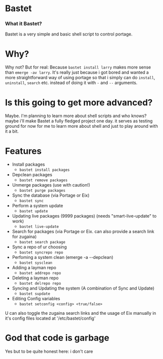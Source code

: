 # Bastet
### What it Bastet?
Bastet is a very simple and basic shell script to control portage.

# Why?
Why not? But for real: Because `bastet install larry` makes more sense than `emerge -av larry`. It's really just because i got bored and wanted a more straightforward way of using portage so that i simply can do `install`, `uninstall`, `search` etc. instead of doing it with `-` and `--` arguments.

# Is this going to get more advanced?
Maybe. I'm planning to learn more about shell scripts and who knows? maybe i'll make Bastet a fully fledged project one day. it serves as testing ground for now for me to learn more about shell and just to play around with it a bit.

# Features
- Install packages
  - `bastet install packages`
- Depclean packages
  - `bastet remove packages`
- Unmerge packages (use with caution!)
  - `bastet purge packages`
- Sync the database (via Portage or Eix)
  - `bastet sync`
- Perform a system update
  - `bastet update`
- Updating live packages (9999 packages) (needs "smart-live-update" to work)
  - `bastet live-update`
- Search for packages (via Portage or Eix. can also provide a search link for zugaina)
  - `bastet search package`
- Sync a repo of ur choosing
  - `bastet syncrepo repo`
- Perfoming a system clean (emerge -a --depclean)
  - `bastet sysclean`
- Adding a layman repo
  - `bastet addrepo repo`
- Deleting a layman repo
  - `bastet delrepo repo`
- Syncing and Updating the system (A combination of Sync and Update)
  - `bastet supdate`
- Editing Config variables
  - `bastet setconfig <config> <true/false>`
  
U can also toggle the zugaina search links and the usage of Eix manually in it's config files located at '/etc/bastet/config'

# God that code is garbage
Yes but to be quite honest here: i don't care
